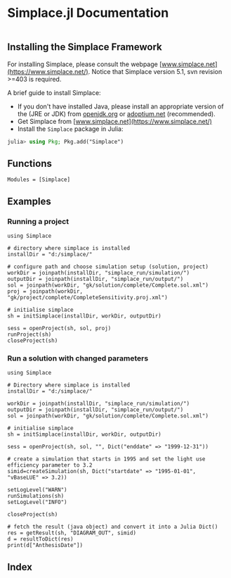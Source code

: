# Simplace.jl Documentation


```@contents
```

## Installing the Simplace Framework

For installing Simplace, please consult the webpage [www.simplace.net](https://www.simplace.net/).
Notice that Simplace version 5.1, svn revision >=403 is required.

A brief guide to install Simplace:

- If you don't have installed Java, please install an appropriate version of the (JRE or JDK) from [openjdk.org](https://openjdk.org/) or [adoptium.net](https://adoptium.net) (recommended).
- Get Simplace from [www.simplace.net](https://www.simplace.net/)
- Install the `Simplace` package in Julia:  
```julia
julia> using Pkg; Pkg.add("Simplace")
```

## Functions

```@autodocs
Modules = [Simplace]
```

## Examples 

### Running a project

```{julia}
using Simplace

# directory where simplace is installed
installDir = "d:/simplace/"

# configure path and choose simulation setup (solution, project)
workDir = joinpath(installDir, "simplace_run/simulation/")
outputDir = joinpath(installDir, "simplace_run/output/")
sol = joinpath(workDir, "gk/solution/complete/Complete.sol.xml")
proj = joinpath(workDir, "gk/project/complete/CompleteSensitivity.proj.xml")

# initialise simplace
sh = initSimplace(installDir, workDir, outputDir)

sess = openProject(sh, sol, proj)
runProject(sh)
closeProject(sh)
```

### Run a solution with changed parameters

```{julia}
using Simplace

# Directory where simplace is installed
installDir = "d:/simplace/"

workDir = joinpath(installDir, "simplace_run/simulation/")
outputDir = joinpath(installDir, "simplace_run/output/")
sol = joinpath(workDir, "gk/solution/complete/Complete.sol.xml")

# initialise simplace
sh = initSimplace(installDir, workDir, outputDir)

sess = openProject(sh, sol, "", Dict("enddate" => "1999-12-31"))

# create a simulation that starts in 1995 and set the light use efficiency parameter to 3.2
simid=createSimulation(sh, Dict("startdate" => "1995-01-01", "vBaseLUE" => 3.2))

setLogLevel("WARN")
runSimulations(sh)
setLogLevel("INFO")

closeProject(sh)

# fetch the result (java object) and convert it into a Julia Dict()
res = getResult(sh, "DIAGRAM_OUT", simid)
d = resultToDict(res)
print(d["AnthesisDate"])
```


## Index

```@index
```